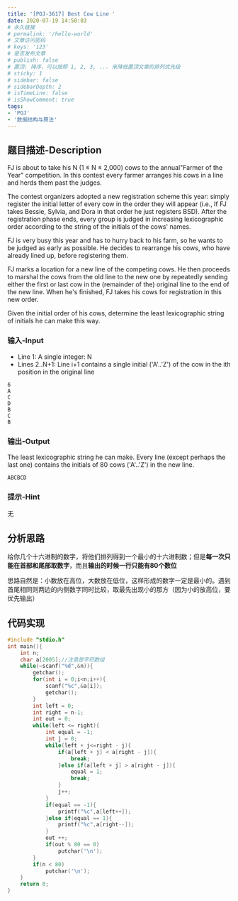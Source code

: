 ```yaml
---
title: '[POJ-3617] Best Cow Line '
date: 2020-07-19 14:50:03
# 永久链接
# permalink: '/hello-world'
# 文章访问密码
# keys: '123'
# 是否发布文章
# publish: false
# 置顶: 降序，可以按照 1, 2, 3, ... 来降低置顶文章的排列优先级
# sticky: 1
# sidebar: false
# sidebarDepth: 2
# isTimeLine: false
# isShowComment: true
tags:
- 'POJ'
- '数据结构与算法'
---
```


## 题目描述-Description
FJ is about to take his N (1 ≤ N ≤ 2,000) cows to the annual"Farmer of the Year" competition. In this contest every farmer arranges his cows in a line and herds them past the judges.

The contest organizers adopted a new registration scheme this year: simply register the initial letter of every cow in the order they will appear (i.e., If FJ takes Bessie, Sylvia, and Dora in that order he just registers BSD). After the registration phase ends, every group is judged in increasing lexicographic order according to the string of the initials of the cows' names.

FJ is very busy this year and has to hurry back to his farm, so he wants to be judged as early as possible. He decides to rearrange his cows, who have already lined up, before registering them.

FJ marks a location for a new line of the competing cows. He then proceeds to marshal the cows from the old line to the new one by repeatedly sending either the first or last cow in the (remainder of the) original line to the end of the new line. When he's finished, FJ takes his cows for registration in this new order.

Given the initial order of his cows, determine the least lexicographic string of initials he can make this way.
### 输入-Input
* Line 1: A single integer: N
* Lines 2..N+1: Line i+1 contains a single initial ('A'..'Z') of the cow in the ith position in the original line
```
6
A
C
D
B
C
B
```
### 输出-Output
The least lexicographic string he can make. Every line (except perhaps the last one) contains the initials of 80 cows ('A'..'Z') in the new line.
```
ABCBCD
```
### 提示-Hint
无
## 分析思路
给你几个十六进制的数字，将他们排列得到一个最小的十六进制数；但是**每一次只能在首部和尾部取数字**，而且**输出的时候一行只能有80个数位**

思路自然是：小数放在高位，大数放在低位，这样形成的数字一定是最小的。遇到首尾相同则两边的内侧数字同时比较，取最先出现小的那方（因为小的放高位，要优先输出）

## 代码实现
```c
#include "stdio.h"
int main(){
    int n;
    char a[2005];//注意是字符数组
    while(~scanf("%d",&n)){
        getchar();
        for(int i = 0;i<n;i++){
            scanf("%c",&a[i]);
            getchar();
        }
        int left = 0;
        int right = n-1;
        int out = 0;
        while(left <= right){
            int equal = -1;
            int j = 0;
            while(left + j<=right - j){
                if(a[left + j] < a[right - j]){
                    break;
                }else if(a[left + j] > a[right - j]){
                    equal = 1;
                    break;
                }
                j++;
            }
            if(equal == -1){
                printf("%c",a[left++]);
            }else if(equal == 1){
                printf("%c",a[right--]);
            }
            out ++;
            if(out % 80 == 0)
                putchar('\n');
        }
        if(n < 80)
            putchar('\n');
    }
    return 0;
}
```
